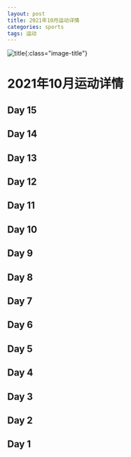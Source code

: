 ```yaml
---
layout: post
title: 2021年10月运动详情
categories: sports 
tags: 运动
---
```


![title](https://image.sideproject.cn/titlex/titlex_155.jpg){:class="image-title"}

2021年10月运动详情
=================

## Day 15 ##

## Day 14 ##

## Day 13 ##

## Day 12 ##

## Day 11 ##

## Day 10 ##

## Day 9 ##

## Day 8 ##

## Day 7 ##

## Day 6 ##

## Day 5 ##

## Day 4 ##

## Day 3 ##

## Day 2 ##

## Day 1 ##

